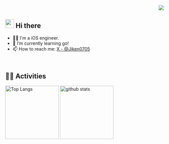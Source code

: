 <!-- 1. GitHub usernameを変更 -->
<div align="right">
  <img src="https://komarev.com/ghpvc/?username=Fujiken0705" />
</div>


<!-- 2. プロフィールや連絡先を変更 -->
## <img src="https://media.giphy.com/media/hvRJCLFzcasrR4ia7z/giphy.gif" width="28"> Hi there

- 🧑‍💻 I'm a iOS engineer.
- 🌱 I’m currently learning go!
- 📫 How to reach me: [X - @Jiken0705](https://twitter.com/Jiken0705)
<br>


## 🏃‍♀️ Activities
<div align="left"> 
  <img alt="Top Langs" height="170px" src="[https://github-readme-stats.vercel.app/api?username=Fujiken0705&count_private=true&theme=tokyonight"/>
  <img alt="github stats" height="170px" src="https://github-readme-stats.vercel.app/api/top-langs/?username=Fujiken0705&count_private=true&theme=tokyonight" />
</div>




<!--
**Fujiken0705/Fujiken0705** is a ✨ _special_ ✨ repository because its `README.md` (this file) appears on your GitHub profile.

Here are some ideas to get you started:

- 🔭 I’m currently working on ...
- 🌱 I’m currently learning ...
- 👯 I’m looking to collaborate on ...
- 🤔 I’m looking for help with ...
- 💬 Ask me about ...
- 📫 How to reach me: ...
- 😄 Pronouns: ...
- ⚡ Fun fact: ...
-->
